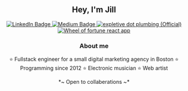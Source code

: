 <div id="header" align="center">

## Hey, I'm Jill 

<div id="badges">
  <a href="https://www.linkedin.com/in/jillianhoenig/" target="_blank">
    <img src="https://img.shields.io/badge/LinkedIn-blue?style=for-the-badge&logo=linkedin&logoColor=white" alt="LinkedIn Badge"/>
  </a>
  <a href="https://medium.com/@jillii" target="_blank">
    <img src="https://img.shields.io/badge/Medium-black?style=for-the-badge&logo=medium&logoColor=white" alt="Medium Badge"/>
  </a>
  <a href="https://expletive.plumbing" target="_blank">
    <img src="https://img.shields.io/badge/Expletive.Plumbing-pink?style=for-the-badge" alt="expletive dot plumbing (Official)"/>
  </a>
  <a href="https://jillii.github.io/guess-the-phrase/" target="_blank">
    <img src="https://img.shields.io/badge/Guess%20The%20Phrase-orange?style=for-the-badge" alt="Wheel of fortune react app"/>
  </a>
</div>

<img src="https://komarev.com/ghpvc/?username=your-github-username&style=flat-square&color=blue" alt=""/>

### About me 
⭐ Fullstack engineer for a small digital marketing agency in Boston
⭐ Programming since 2012
⭐ Electronic musician
⭐ Web artist



\*\~ Open to collaberations \~\*

</div>

